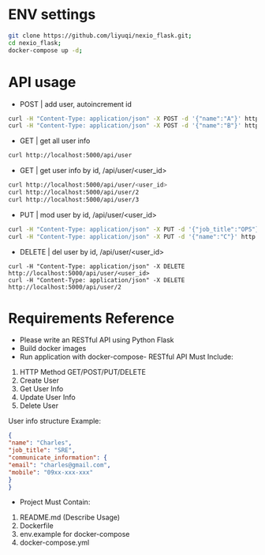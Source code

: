 # ENV settings



```sh
git clone https://github.com/liyuqi/nexio_flask.git;
cd nexio_flask;
docker-compose up -d;
```
# API usage

* POST | add user, autoincrement id
```sh
curl -H "Content-Type: application/json" -X POST -d '{"name":"A"}' http://localhost:5000/api/user
curl -H "Content-Type: application/json" -X POST -d '{"name":"B"}' http://localhost:5000/api/user
```
* GET | get all user info
```sh
curl http://localhost:5000/api/user
```
* GET | get user info by id, /api/user/<user_id>
```sh
curl http://localhost:5000/api/user/<user_id>
curl http://localhost:5000/api/user/2
curl http://localhost:5000/api/user/3
```
* PUT | mod user by id, /api/user/<user_id>
```sh
curl -H "Content-Type: application/json" -X PUT -d '{"job_title":"OPS"}' http://localhost:5000/api/user/2
curl -H "Content-Type: application/json" -X PUT -d '{"name":"C"}' http://localhost:5000/api/user/3
```
* DELETE | del user by id, /api/user/<user_id>
```
curl -H "Content-Type: application/json" -X DELETE http://localhost:5000/api/user/<user_id>
curl -H "Content-Type: application/json" -X DELETE http://localhost:5000/api/user/2
```
# Requirements Reference
- Please write an RESTful API using Python Flask
- Build docker images
- Run application with docker-compose- RESTful API Must Include:
1. HTTP Method GET/POST/PUT/DELETE
2. Create User
3. Get User Info
4. Update User Info
5. Delete User 

User info structure Example:
```json
{
"name": "Charles",
"job_title": "SRE",
"communicate_information": {
"email": "charles@gmail.com",
"mobile": "09xx-xxx-xxx"
}
}
```
- Project Must Contain:
1. README.md (Describe Usage)
2. Dockerfile
3. env.example for docker-compose
4. docker-compose.yml
